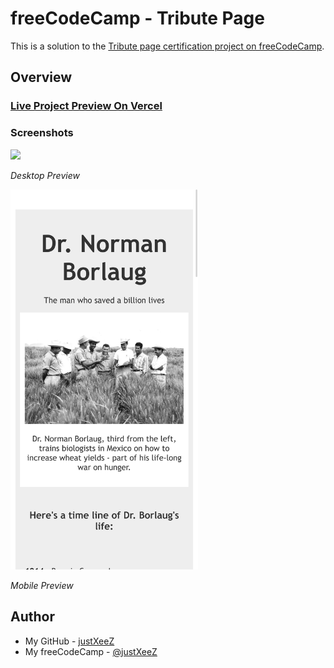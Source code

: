 # freeCodeCamp - Tribute Page

This is a solution to the [Tribute page certification project on freeCodeCamp](https://www.freecodecamp.org/learn/2022/responsive-web-design/build-a-tribute-page-project/build-a-tribute-page).

## Overview

### [Live Project Preview On Vercel](https://xeezfcc-tributepage.vercel.app/)

### Screenshots

<img src="design\desktop.png" width="600px"/>

_Desktop Preview_

<img src="design\mobile.png" width="300px"/>

_Mobile Preview_

## Author

- My GitHub - [justXeeZ](https://github.com/justXeeZ)
- My freeCodeCamp - [@justXeeZ](https://www.freecodecamp.org/justXeeZ)
